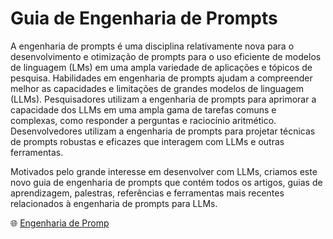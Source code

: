 # Guia de Engenharia de Prompts

A engenharia de prompts é uma disciplina relativamente nova para o desenvolvimento e otimização de prompts para o uso eficiente de modelos de linguagem (LMs) em uma ampla variedade de aplicações e tópicos de pesquisa. Habilidades em engenharia de prompts ajudam a compreender melhor as capacidades e limitações de grandes modelos de linguagem (LLMs). Pesquisadores utilizam a engenharia de prompts para aprimorar a capacidade dos LLMs em uma ampla gama de tarefas comuns e complexas, como responder a perguntas e raciocínio aritmético. Desenvolvedores utilizam a engenharia de prompts para projetar técnicas de prompts robustas e eficazes que interagem com LLMs e outras ferramentas.

Motivados pelo grande interesse em desenvolver com LLMs, criamos este novo guia de engenharia de prompts que contém todos os artigos, guias de aprendizagem, palestras, referências e ferramentas mais recentes relacionados à engenharia de prompts para LLMs.

🌐 [Engenharia de Promp ](https://prompt-engineering-guide-rho.vercel.app/pt)
 
